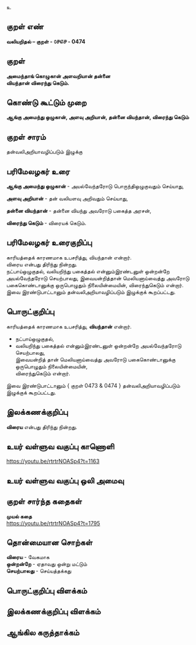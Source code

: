 உ

## குறள் எண் 

**வலியறிதல்  – குறள் - ௦௪௭௪ - 0474**  

## குறள் 

**அமைந்தாங் கொழுகான் அளவறியான் தன்னை  
வியந்தான் விரைந்து கெடும்.**

## கொண்டு கூட்டும் முறை

**ஆங்கு அமைந்து ஒழுகான், அளவு அறியான், தன்னை வியந்தான், விரைந்து கெடும்**

## குறள் சாரம் 

தன்வலிஅறியாவழிப்படும் இழுக்கு  

## பரிமேலழகர் உரை

**ஆங்கு அமைந்து ஒழுகான்** - அயல்வேந்தரோடு பொருந்திஒழுகுவதும் செய்யாது,  

**அளவு அறியான்** - தன் வலியளவு அறிவதும் செய்யாது,  

**தன்னை வியந்தான்** - தன்னை வியந்து அவரோடு பகைத்த அரசன்,  

**விரைந்து கெடும்** - விரையக் கெடும்.  

## பரிமேலழகர் உரைகுறிப்பு   

காரியத்தைக் காரணமாக உபசரித்து, வியந்தான் என்றார்.   
விரைய என்பது திரிந்து நின்றது.   
நட்பாய்ஒழுகுதல், வலியறிந்து பகைத்தல் என்னும்இரண்டனுள் ஒன்றன்றே அயல்வேந்தரோடு செயற்பாலது, இவையன்றித்தான் மெலியனாய்வைத்து அவரோடு பகைகொண்டானுக்கு ஒருபொழுதும் நிலையின்மையின், விரைந்துகெடும் என்றார்.  
இவை இரண்டுபாட்டானும் தன்வலிஅறியாவழிப்படும் இழுக்குக் கூறப்பட்டது.   

## பொருட்குறிப்பு 

காரியத்தைக் காரணமாக உபசரித்து, **வியந்தான்** என்றார்.   

* நட்பாய்ஒழுகுதல்,  
* வலியறிந்து பகைத்தல் என்னும்இரண்டனுள் ஒன்றன்றே அயல்வேந்தரோடு செயற்பாலது,  
இவையன்றித் தான் மெலியனாய்வைத்து அவரோடு பகைகொண்டானுக்கு ஒருபொழுதும் நிலையின்மையின்,  
விரைந்துகெடும் என்றார்.    

இவை இரண்டுபாட்டானும் { குறள் 0473 & 0474 } 
தன்வலிஅறியாவழிப்படும் இழுக்குக் கூறப்பட்டது.    

## இலக்கணக்குறிப்பு  

**விரைய** என்பது திரிந்து நின்றது.    

## உயர் வள்ளுவ வகுப்பு காணொளி

https://youtu.be/rtrtrNOASp4?t=1163

## உயர் வள்ளுவ வகுப்பு ஒலி அமைவு 

 
## குறள் சார்ந்த கதைகள் 

**முயல் கதை**     
https://youtu.be/rtrtrNOASp4?t=1795

## தொன்மையான சொற்கள்

**விரைய** - வேகமாக    
**ஒன்றன்றே** - ஏதாவது ஒன்று மட்டும்     
**செயற்பாலது** - செய்யத்தக்கது 
  
## பொருட்குறிப்பு விளக்கம்


## இலக்கணக்குறிப்பு விளக்கம்


## ஆங்கில கருத்தாக்கம் 


